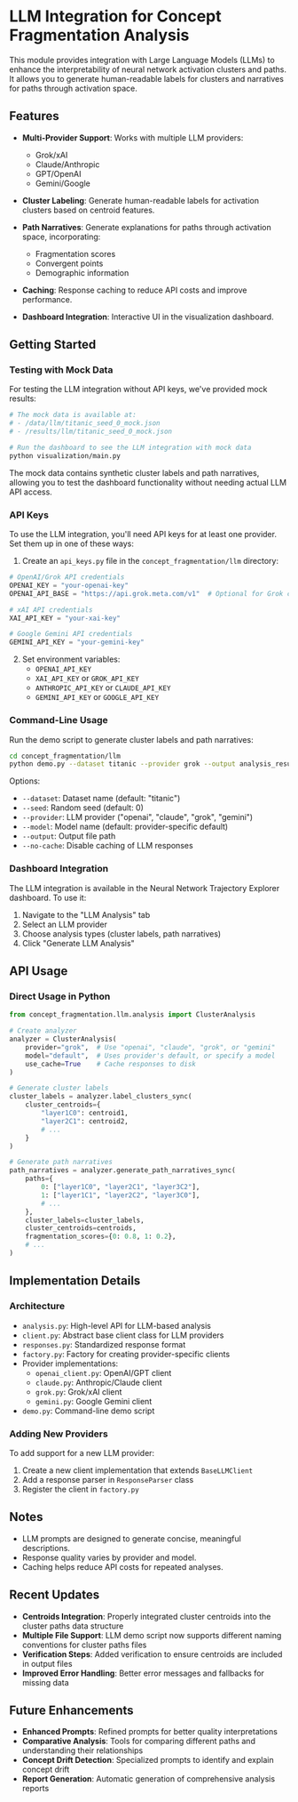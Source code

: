 # LLM Integration for Concept Fragmentation Analysis

This module provides integration with Large Language Models (LLMs) to enhance the interpretability of neural network activation clusters and paths. It allows you to generate human-readable labels for clusters and narratives for paths through activation space.

## Features

- **Multi-Provider Support**: Works with multiple LLM providers:
  - Grok/xAI
  - Claude/Anthropic
  - GPT/OpenAI
  - Gemini/Google

- **Cluster Labeling**: Generate human-readable labels for activation clusters based on centroid features.

- **Path Narratives**: Generate explanations for paths through activation space, incorporating:
  - Fragmentation scores
  - Convergent points
  - Demographic information

- **Caching**: Response caching to reduce API costs and improve performance.

- **Dashboard Integration**: Interactive UI in the visualization dashboard.

## Getting Started

### Testing with Mock Data

For testing the LLM integration without API keys, we've provided mock results:

```bash
# The mock data is available at:
# - /data/llm/titanic_seed_0_mock.json
# - /results/llm/titanic_seed_0_mock.json

# Run the dashboard to see the LLM integration with mock data
python visualization/main.py
```

The mock data contains synthetic cluster labels and path narratives, allowing you to test the dashboard functionality without needing actual LLM API access.

### API Keys

To use the LLM integration, you'll need API keys for at least one provider. Set them up in one of these ways:

1. Create an `api_keys.py` file in the `concept_fragmentation/llm` directory:

```python
# OpenAI/Grok API credentials
OPENAI_KEY = "your-openai-key"
OPENAI_API_BASE = "https://api.grok.meta.com/v1"  # Optional for Grok compatibility

# xAI API credentials
XAI_API_KEY = "your-xai-key"

# Google Gemini API credentials
GEMINI_API_KEY = "your-gemini-key"
```

2. Set environment variables:
   - `OPENAI_API_KEY`
   - `XAI_API_KEY` or `GROK_API_KEY`
   - `ANTHROPIC_API_KEY` or `CLAUDE_API_KEY`
   - `GEMINI_API_KEY` or `GOOGLE_API_KEY`

### Command-Line Usage

Run the demo script to generate cluster labels and path narratives:

```bash
cd concept_fragmentation/llm
python demo.py --dataset titanic --provider grok --output analysis_results.json
```

Options:
- `--dataset`: Dataset name (default: "titanic")
- `--seed`: Random seed (default: 0)
- `--provider`: LLM provider ("openai", "claude", "grok", "gemini")
- `--model`: Model name (default: provider-specific default)
- `--output`: Output file path
- `--no-cache`: Disable caching of LLM responses

### Dashboard Integration

The LLM integration is available in the Neural Network Trajectory Explorer dashboard. To use it:

1. Navigate to the "LLM Analysis" tab
2. Select an LLM provider
3. Choose analysis types (cluster labels, path narratives)
4. Click "Generate LLM Analysis"

## API Usage

### Direct Usage in Python

```python
from concept_fragmentation.llm.analysis import ClusterAnalysis

# Create analyzer
analyzer = ClusterAnalysis(
    provider="grok",  # Use "openai", "claude", "grok", or "gemini"
    model="default",  # Uses provider's default, or specify a model
    use_cache=True    # Cache responses to disk
)

# Generate cluster labels
cluster_labels = analyzer.label_clusters_sync(
    cluster_centroids={
        "layer1C0": centroid1,
        "layer2C1": centroid2,
        # ...
    }
)

# Generate path narratives
path_narratives = analyzer.generate_path_narratives_sync(
    paths={
        0: ["layer1C0", "layer2C1", "layer3C2"],
        1: ["layer1C1", "layer2C2", "layer3C0"],
        # ...
    },
    cluster_labels=cluster_labels,
    cluster_centroids=centroids,
    fragmentation_scores={0: 0.8, 1: 0.2},
    # ...
)
```

## Implementation Details

### Architecture

- `analysis.py`: High-level API for LLM-based analysis
- `client.py`: Abstract base client class for LLM providers
- `responses.py`: Standardized response format
- `factory.py`: Factory for creating provider-specific clients
- Provider implementations:
  - `openai_client.py`: OpenAI/GPT client
  - `claude.py`: Anthropic/Claude client
  - `grok.py`: Grok/xAI client
  - `gemini.py`: Google Gemini client
- `demo.py`: Command-line demo script

### Adding New Providers

To add support for a new LLM provider:

1. Create a new client implementation that extends `BaseLLMClient`
2. Add a response parser in `ResponseParser` class
3. Register the client in `factory.py`

## Notes

- LLM prompts are designed to generate concise, meaningful descriptions.
- Response quality varies by provider and model.
- Caching helps reduce API costs for repeated analyses.

## Recent Updates

- **Centroids Integration**: Properly integrated cluster centroids into the cluster paths data structure
- **Multiple File Support**: LLM demo script now supports different naming conventions for cluster paths files
- **Verification Steps**: Added verification to ensure centroids are included in output files
- **Improved Error Handling**: Better error messages and fallbacks for missing data

## Future Enhancements

- **Enhanced Prompts**: Refined prompts for better quality interpretations
- **Comparative Analysis**: Tools for comparing different paths and understanding their relationships
- **Concept Drift Detection**: Specialized prompts to identify and explain concept drift
- **Report Generation**: Automatic generation of comprehensive analysis reports